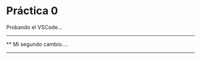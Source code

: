  # Práctica 0

 Probando el VSCode...

***********************
**  Mi segundo cambio....
*************************

